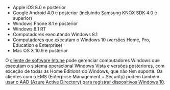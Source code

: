 
  - Apple iOS 8.0 e posterior
  - Google Android 4.0 e posterior (incluindo Samsung KNOX SDK 4.0 e superior)
  - Windows Phone 8.1 e posterior
  - Windows 8.1 RT
  - Computadores executando Windows 8.1
  - Computadores que executam o Windows 10 (versões Home, Pro, Education e Enterprise)
  - Mac OS X 10.9 e posterior

O [cliente de software Intune](/intune/deploy-use/manage-windows-pcs-with-microsoft-intune) pode gerenciar computadores Windows que executam o sistema operacional Windows Vista e versões posteriores, com exceção de todas as Home Editions do Windows, que não têm suporte.  Os clientes com o EMS (Enterprise Management + Security) podem também [usar o AAD (Azure Active Directory) para registrar dispositivos Windows 10](set-up-windows-device-management-with-microsoft-intune.md#azure-active-directory-enrollment).


<!--HONumber=Oct16_HO2-->


